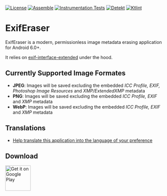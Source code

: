 [![License](https://img.shields.io/github/license/Tommy-Geenexus/exif-eraser)](https://mit-license.org/)
[![Assemble](https://github.com/Tommy-Geenexus/exif-eraser/workflows/Assemble/badge.svg)](https://github.com/Tommy-Geenexus/exif-eraser/actions?query=workflow%3AAssemble)
[![Instrumentation Tests](https://github.com/Tommy-Geenexus/exif-eraser/workflows/Instrumentation%20Tests/badge.svg)](https://github.com/Tommy-Geenexus/exif-eraser/actions?query=workflow%3A%22Instrumentation+Tests%22)
[![Detekt](https://github.com/Tommy-Geenexus/exif-eraser/workflows/Detekt/badge.svg)](https://github.com/Tommy-Geenexus/exif-eraser/actions?query=workflow%3ADetekt)
[![Ktlint](https://github.com/Tommy-Geenexus/exif-eraser/workflows/Ktlint/badge.svg)](https://github.com/Tommy-Geenexus/exif-eraser/actions?query=workflow%3AKtlint)

# ExifEraser
ExifEraser is a modern, permissionless image metadata erasing application for Android 6.0+.

It relies on [exif-interface-extended](https://github.com/Tommy-Geenexus/exif-interface-extended) under the hood.

## Currently Supported Image Formates
- **JPEG**: Images will be saved excluding the embedded *ICC Profile, EXIF, Photoshop Image Resources* and *XMP/ExtendedXMP* metadata
- **PNG**: Images will be saved excluding the embedded *ICC Profile, EXIF* and *XMP* metadata
- **WebP**: Images will be saved excluding the embedded *ICC Profile, EXIF* and *XMP* metadata

## Translations
- [Help translate this application into the language of your preference](https://tomgappdev.oneskyapp.com/collaboration/project?id=375350)

## Download
<a href='https://play.google.com/store/apps/details?id=com.none.tom.exiferaser&pcampaignid=MKT-Other-global-all-co-prtnr-py-PartBadge-Mar2515-1'><img alt='Get it on Google Play' height='80' src='https://play.google.com/intl/en_us/badges/images/generic/en_badge_web_generic.png'/></a>
